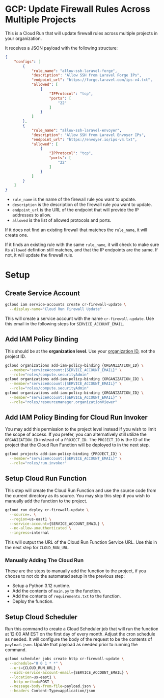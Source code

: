 # GCP: Update Firewall Rules Across Multiple Projects

This is a Cloud Run that will update firewall rules across multiple projects in your organization.

It receives a JSON payload with the following structure:

```json
{
    "configs": [
        {
            "rule_name": "allow-ssh-laravel-forge",
            "description": "Allow SSH from Laravel Forge IPs",
            "endpoint_url": "https://forge.laravel.com/ips-v4.txt",
            "allowed": [
                {
                    "IPProtocol": "tcp",
                    "ports": [
                        "22"
                    ]
                }
            ]
        },
        {
            "rule_name": "allow-ssh-laravel-envoyer",
            "description": "Allow SSH from Laravel Envoyer IPs",
            "endpoint_url": "https://envoyer.io/ips-v4.txt",
            "allowed": [
                {
                    "IPProtocol": "tcp",
                    "ports": [
                        "22"
                    ]
                }
            ]
        }
    ]
}
```

- `rule_name` is the name of the firewall rule you want to update.
- `description` is the description of the firewall rule you want to update.
- `endpoint_url` is the URL of the endpoint that will provide the IP addresses to allow.
- `allowed` is the list of allowed protocols and ports.

If it does not find an existing firewall that matches the `rule_name`, it will create one.

If it finds an existing rule with the same `rule_name`, it will check to make sure its `allowed` defintion still matches, and that the IP endpoints are the same. If not, it will update the firewall rule.

# Setup

## Create Service Account

```bash
gcloud iam service-accounts create cr-firewall-update \
  --display-name="Cloud Run Firewall Update"
```

This will create a service account with the name `cr-firewall-update`. Use this email in the following steps for `SERVICE_ACCOUNT_EMAIL`.

## Add IAM Policy Binding

This should be at the **organization level**. Use your [organization ID](https://cloud.google.com/resource-manager/docs/creating-managing-organization#retrieving_your_organization_id), not the project ID.

```bash
gcloud organizations add-iam-policy-binding {ORGANIZATION_ID} \
  --member="serviceAccount:{SERVICE_ACCOUNT_EMAIL}" \
  --role="roles/compute.securityAdmin"
gcloud organizations add-iam-policy-binding {ORGANIZATION_ID} \
  --member="serviceAccount:{SERVICE_ACCOUNT_EMAIL}" \
  --role="roles/compute.securityAdmin"
gcloud organizations add-iam-policy-binding {ORGANIZATION_ID} \
  --member="serviceAccount:{SERVICE_ACCOUNT_EMAIL}" \
  --role="roles/resourcemanager.organizationViewer"
```

## Add IAM Policy Binding for Cloud Run Invoker

You may add this permission to the project level instead if you wish to limit the scope of access. If you prefer, you can alternatively still utilize the `ORGANIZATION_ID` instead of a `PROJECT_ID`. The `PROJECT_ID` is the ID of the project that the Cloud Run Function will be deployed to in the next step.

```bash
gcloud projects add-iam-policy-binding {PROJECT_ID} \
  --member="serviceAccount:{SERVICE_ACCOUNT_EMAIL}" \
  --role="roles/run.invoker"
```

## Setup Cloud Run Function

This step will create the Cloud Run Function and use the source code from the current directory as its source. You may skip this step if you wish to manually add the function to the project.

```bash
gcloud run deploy cr-firewall-update \
  --source=. \
  --region=us-east1 \
  --service-account={SERVICE_ACCOUNT_EMAIL} \
  --no-allow-unauthenticated \
  --ingress=internal
```

This will output the URL of the Cloud Run Function Service URL. Use this in the next step for `CLOUD_RUN_URL`.

### Manually Adding The Cloud Run

These are the steps to manually add the function to the project, if you choose to not do the automated setup in the previous step:

- Setup a Python 3.12 runtime.
- Add the contents of `main.py` to the function.
- Add the contents of `requirements.txt` to the function.
- Deploy the function.

## Setup Cloud Scheduler

Run this command to create a Cloud Scheduler job that will run the function at 12:00 AM EST on the first day of every month. Adjust the cron schedule as needed. It will configure the body of the request to be the contents of `payload.json`. Update that payload as needed prior to running the command.

```bash
gcloud scheduler jobs create http cr-firewall-update \
  --schedule="0 0 1 * *" \
  --uri={CLOUD_RUN_URL} \
  --oidc-service-account-email={SERVICE_ACCOUNT_EMAIL} \
  --location=us-east1 \
  --http-method=POST \
  --message-body-from-file=payload.json \
  --headers Content-Type=application/json
```
